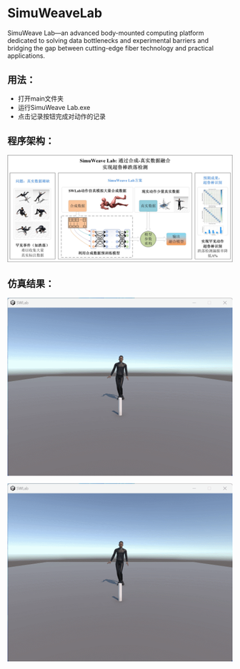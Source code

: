 # SimuWeaveLab
SimuWeave Lab—an advanced body-mounted computing platform dedicated to solving data bottlenecks and experimental barriers and bridging the gap between cutting-edge fiber technology and practical applications.

## 用法：
- 打开main文件夹
- 运行SimuWeave Lab.exe
- 点击记录按钮完成对动作的记录

## 程序架构：

![img](github_picture/研究框架图.jpg)

## 仿真结果：

![img](github_picture/walking_and_falled.gif)


<img src="github_picture/walking_and_falled.gif"  />


